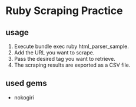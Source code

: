 # Ruby Scraping Practice

## usage
1. Execute bundle exec ruby html_parser_sample. 
2. Add the URL you want to scrape. 
3. Pass the desired tag you want to retrieve.
4. The scraping results are exported as a CSV file.

## used gems
- nokogiri
 